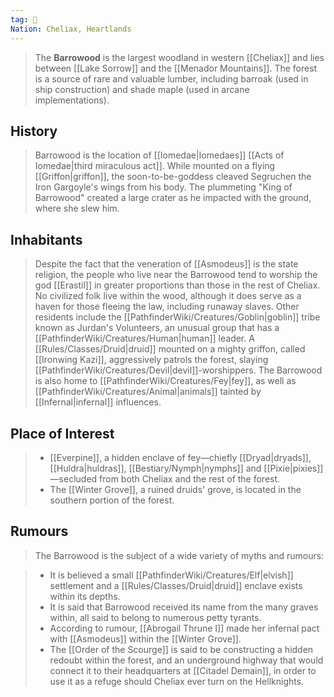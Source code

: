 ```yaml
---
tag: 🌲
Nation: Cheliax, Heartlands
---
```

> The **Barrowood** is the largest woodland in western [[Cheliax]] and lies between [[Lake Sorrow]] and the [[Menador Mountains]]. The forest is a source of rare and valuable lumber, including barroak (used in ship construction) and shade maple (used in arcane implementations).



## History

> Barrowood is the location of [[Iomedae|Iomedaes]] [[Acts of Iomedae|third miraculous act]]. While mounted on a flying [[Griffon|griffon]], the soon-to-be-goddess cleaved Segruchen the Iron Gargoyle's wings from his body. The plummeting "King of Barrowood" created a large crater as he impacted with the ground, where she slew him.


## Inhabitants

> Despite the fact that the veneration of [[Asmodeus]] is the state religion, the people who live near the Barrowood tend to worship the god [[Erastil]] in greater proportions than those in the rest of Cheliax. No civilized folk live within the wood, although it does serve as a haven for those fleeing the law, including runaway slaves. Other residents include the [[PathfinderWiki/Creatures/Goblin|goblin]] tribe known as Jurdan's Volunteers, an unusual group that has a [[PathfinderWiki/Creatures/Human|human]] leader. A [[Rules/Classes/Druid|druid]] mounted on a mighty griffon, called [[Ironwing Kazi]], aggressively patrols the forest, slaying [[PathfinderWiki/Creatures/Devil|devil]]-worshippers.
> The Barrowood is also home to [[PathfinderWiki/Creatures/Fey|fey]], as well as [[PathfinderWiki/Creatures/Animal|animals]] tainted by [[Infernal|infernal]] influences.


## Place of Interest

> - [[Everpine]], a hidden enclave of fey—chiefly [[Dryad|dryads]], [[Huldra|huldras]], [[Bestiary/Nymph|nymphs]] and [[Pixie|pixies]]—secluded from both Cheliax and the rest of the forest.
> - The [[Winter Grove]], a ruined druids' grove, is located in the southern portion of the forest.

## Rumours

> The Barrowood is the subject of a wide variety of myths and rumours:

> - It is believed a small [[PathfinderWiki/Creatures/Elf|elvish]] settlement and a [[Rules/Classes/Druid|druid]] enclave exists within its depths.
> - It is said that Barrowood received its name from the many graves within, all said to belong to numerous petty tyrants.
> - According to rumour, [[Abrogail Thrune I]] made her infernal pact with [[Asmodeus]] within the [[Winter Grove]].
> - The [[Order of the Scourge]] is said to be constructing a hidden redoubt within the forest, and an underground highway that would connect it to their headquarters at [[Citadel Demain]], in order to use it as a refuge should Cheliax ever turn on the Hellknights.







